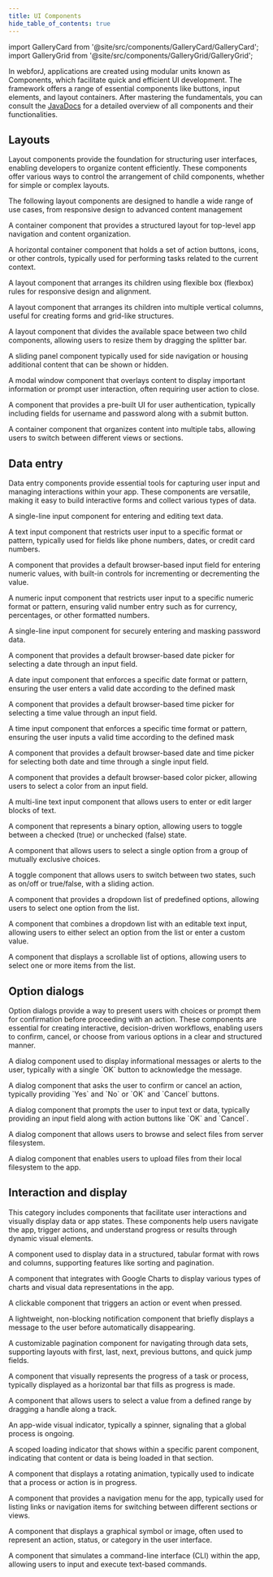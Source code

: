 ```yaml
---
title: UI Components
hide_table_of_contents: true
---
```


<Head>
  <style>{`
  .container {
    max-width: 65em !important;
  }
  `}</style>
</Head>

import GalleryCard from '@site/src/components/GalleryCard/GalleryCard';
import GalleryGrid from '@site/src/components/GalleryGrid/GalleryGrid';

<Head>
  <title>UI Components | User Interface Application Building Components</title>
</Head>

In webforJ, applications are created using modular units known as Components, which facilitate quick and efficient UI development. The framework offers a range of essential components like buttons, input elements, and layout containers. After mastering the fundamentals, you can consult the [JavaDocs](https://javadoc.io/doc/com.webforj) for a detailed overview of all components and their functionalities.

## Layouts

Layout components provide the foundation for structuring user interfaces, enabling developers to organize content efficiently. These components offer various ways to control the arrangement of child components, whether for simple or complex layouts.

The following layout components are designed to handle a wide range of use cases, from responsive design to advanced content management

<GalleryGrid>
  <GalleryCard header="AppLayout" href="app-layout" image="/img/components/AppLayout.png">
    <p>A container component that provides a structured layout for top-level app navigation and content organization.</p>
  </GalleryCard>

  <GalleryCard header="Toolbar" href="#" image="/img/components/Toolbar.png">
    <p>A horizontal container component that holds a set of action buttons, icons, or other controls, typically used for performing tasks related to the current context.</p>
  </GalleryCard>

  <GalleryCard header="FlexLayout" href="flex-layout" image="/img/components/FlexLayout.png">
    <p>A layout component that arranges its children using flexible box (flexbox) rules for responsive design and alignment.</p>
  </GalleryCard>

  <GalleryCard header="ColumnsLayout" href="columns-layout" image="/img/components/ColumnsLayout.png">
    <p>A layout component that arranges its children into multiple vertical columns, useful for creating forms and grid-like structures.</p>
  </GalleryCard>

  <GalleryCard header="Splitter" href="splitter" image="/img/components/Splitter.png" effect="slideLeftRightScale">
    <p>A layout component that divides the available space between two child components, allowing users to resize them by dragging the splitter bar.</p>
  </GalleryCard>

  <GalleryCard header="Drawer" href="drawer" image="/img/components/Drawer.png" effect="slideUp">
    <p>A sliding panel component typically used for side navigation or housing additional content that can be shown or hidden.</p>
  </GalleryCard>

  <GalleryCard header="Dialog" href="dialog" image="/img/components/Dialog.png">
    <p>A modal window component that overlays content to display important information or prompt user interaction, often requiring user action to close.</p>
  </GalleryCard>

  <GalleryCard header="Login" href="login" image="/img/components/Login.png">
    <p>A component that provides a pre-built UI for user authentication, typically including fields for username and password along with a submit button.</p>
  </GalleryCard>

  <GalleryCard header="TabbedPane" href="tabbedpane" image="/img/components/TabbedPane.png">
    <p>A container component that organizes content into multiple tabs, allowing users to switch between different views or sections.</p>
  </GalleryCard>
</GalleryGrid>

## Data entry

Data entry components provide essential tools for capturing user input and managing interactions within your app. These components are versatile, making it easy to build interactive forms and collect various types of data.

<GalleryGrid>
  <GalleryCard header="TextField" href="fields/textfield" image="/img/components/TextField.png">
    <p>A single-line input component for entering and editing text data.</p>
  </GalleryCard>

  <GalleryCard header="<span style='color: var(--ifm-color-primary)'>Masked</span>TextField" href="#" image="/img/components/MaskedTextField.png">
    <p>A text input component that restricts user input to a specific format or pattern, typically used for fields like phone numbers, dates, or credit card numbers.</p>
  </GalleryCard>

  <GalleryCard header="NumberField" href="fields/numberfield" image="/img/components/NumberField.png">
    <p>A component that provides a default browser-based input field for entering numeric values, with built-in controls for incrementing or decrementing the value.</p>
  </GalleryCard>

  <GalleryCard header="<span style='color: var(--ifm-color-primary)'>Masked</span>NumberField" href="#" image="/img/components/MaskedNumberField.png">
    <p>A numeric input component that restricts user input to a specific numeric format or pattern, ensuring valid number entry such as for currency, percentages, or other formatted numbers.</p>
  </GalleryCard>

  <GalleryCard header="PasswordField" href="fields/passwordfield" image="/img/components/PasswordField.png">
    <p>A single-line input component for securely entering and masking password data.</p>
  </GalleryCard>

  <GalleryCard header="DateField" href="fields/datefield" image="/img/components/DateField.png">
    <p>A component that provides a default browser-based date picker for selecting a date through an input field.</p>
  </GalleryCard>

  <GalleryCard header="<span style='color: var(--ifm-color-primary)'>Masked</span>DateField" href="#" image="/img/components/MaskedDateField.png">
    <p>A date input component that enforces a specific date format or pattern, ensuring the user enters a valid date according to the defined mask</p>
  </GalleryCard>

  <GalleryCard header="TimeField" href="fields/timefield" image="/img/components/TimeField.png">
    <p>A component that provides a default browser-based time picker for selecting a time value through an input field.</p>
  </GalleryCard>

  <GalleryCard header="<span style='color: var(--ifm-color-primary)'>Masked</span>TimeField" href="#" image="/img/components/MaskedTimeField.png">
    <p>A time input component that enforces a specific time format or pattern, ensuring the user inputs a valid time according to the defined mask</p>
  </GalleryCard>

  <GalleryCard header="DateTimeField" href="fields/datetimefield" image="/img/components/DateTimeField.png">
    <p>A component that provides a default browser-based date and time picker for selecting both date and time through a single input field.</p>
  </GalleryCard>

  <GalleryCard header="ColorField" href="fields/colorfield" image="/img/components/ColorField.png">
    <p>A component that provides a default browser-based color picker, allowing users to select a color from an input field.</p>
  </GalleryCard>

  <GalleryCard header="TextArea" href="#" image="/img/components/TextArea.png">
    <p>A multi-line text input component that allows users to enter or edit larger blocks of text.</p>
  </GalleryCard>

  <GalleryCard header="CheckBox" href="checkbox" image="/img/components/CheckBox.png">
    <p>A component that represents a binary option, allowing users to toggle between a checked (true) or unchecked (false) state.</p>
  </GalleryCard>

  <GalleryCard header="RadioButton" href="radiobutton" image="/img/components/RadioButton.png">
    <p>A component that allows users to select a single option from a group of mutually exclusive choices.</p>
  </GalleryCard>

  <GalleryCard header="Switch" href="radiobutton#switches" image="/img/components/Switch.png">
    <p>A toggle component that allows users to switch between two states, such as on/off or true/false, with a sliding action.</p>
  </GalleryCard>

  <GalleryCard header="ChoiceBox" href="lists/choicebox" image="/img/components/ChoiceBox.png">
    <p>A component that provides a dropdown list of predefined options, allowing users to select one option from the list.</p>
  </GalleryCard>

  <GalleryCard header="ComboBox" href="lists/combobox" image="/img/components/ComboBox.png">
    <p>A component that combines a dropdown list with an editable text input, allowing users to either select an option from the list or enter a custom value.</p>
  </GalleryCard>

  <GalleryCard header="ListBox" href="lists/listbox" image="/img/components/ListBox.png">
    <p>A component that displays a scrollable list of options, allowing users to select one or more items from the list.</p>
  </GalleryCard>
</GalleryGrid>

## Option dialogs

Option dialogs provide a way to present users with choices or prompt them for confirmation before proceeding with an action. These components are essential for creating interactive, decision-driven workflows, enabling users to confirm, cancel, or choose from various options in a clear and structured manner.

<GalleryGrid>
  <GalleryCard header="MessageDialog" href="option-dialogs/message" image="/img/components/MessageDialog.png">
    <p>A dialog component used to display informational messages or alerts to the user, typically with a single `OK` button to acknowledge the message.</p>
  </GalleryCard>

  <GalleryCard header="ConfirmDialog" href="option-dialogs/confirm" image="/img/components/ConfirmDialog.png">
    <p>A dialog component that asks the user to confirm or cancel an action, typically providing `Yes` and `No` or `OK` and `Cancel` buttons.</p>
  </GalleryCard>
  
  <GalleryCard header="InputDialog" href="option-dialogs/input" image="/img/components/InputDialog.png">
    <p>A dialog component that prompts the user to input text or data, typically providing an input field along with action buttons like `OK` and `Cancel`.</p>
  </GalleryCard>

  <GalleryCard header="FileChooserDialog" href="option-dialogs/file-chooser" image="/img/components/FileChooserDialog.png">
    <p>A dialog component that allows users to browse and select files from server filesystem.</p>
  </GalleryCard>

  <GalleryCard header="FileUploadDialog" href="option-dialogs/file-upload" image="/img/components/FileUploadDialog.png">
    <p>A dialog component that enables users to upload files from their local filesystem to the app.</p>
  </GalleryCard>
</GalleryGrid>

## Interaction and display

This category includes components that facilitate user interactions and visually display data or app states. These components help users navigate the app, trigger actions, and understand progress or results through dynamic visual elements.

<GalleryGrid>
  <GalleryCard header="Table" href="table" image="/img/components/Table.png">
    <p> A component used to display data in a structured, tabular format with rows and columns, supporting features like sorting and pagination.</p>
  </GalleryCard>

  <GalleryCard header="GoogleCharts" href="google-charts" image="/img/components/GoogleCharts.png">
    <p>A component that integrates with Google Charts to display various types of charts and visual data representations in the app.</p>
  </GalleryCard>

  <GalleryCard header="Button" href="button" image="/img/components/Button.png">
    <p>A clickable component that triggers an action or event when pressed.</p>
  </GalleryCard>

  <GalleryCard header="Toast" href="#" image="/img/components/Toast.png"  effect="slideUp">
    <p>A lightweight, non-blocking notification component that briefly displays a message to the user before automatically disappearing.</p>
  </GalleryCard>
  
  <GalleryCard header="Navigator" href="navigator" image="/img/components/Navigator.png">
    <p>A customizable pagination component for navigating through data sets, supporting layouts with first, last, next, previous buttons, and quick jump fields.</p>
  </GalleryCard>

  <GalleryCard header="ProgressBar" href="progressbar" image="/img/components/ProgressBar.png">
    <p>A component that visually represents the progress of a task or process, typically displayed as a horizontal bar that fills as progress is made.</p>
  </GalleryCard>

  <GalleryCard header="Slider" href="slider" image="/img/components/Slider.png">
    <p>A component that allows users to select a value from a defined range by dragging a handle along a track.</p>
  </GalleryCard>

  <GalleryCard header="BusyIndicator" href="busyindicator" image="/img/components/BusyIndicator.png">
    <p> An app-wide visual indicator, typically a spinner, signaling that a global process is ongoing.</p>
  </GalleryCard>

  <GalleryCard header="Loading" href="loading" image="/img/components/Loading.png">
    <p>A scoped loading indicator that shows within a specific parent component, indicating that content or data is being loaded in that section.</p>
  </GalleryCard>

  <GalleryCard header="Spinner" href="spinner" image="/img/components/Spinner.png">
    <p>A component that displays a rotating animation, typically used to indicate that a process or action is in progress.</p>
  </GalleryCard>

  <GalleryCard header="AppNav" href="#" image="/img/components/AppNav.png" effect="slideFromLeft">
    <p>A component that provides a navigation menu for the app, typically used for listing links or navigation items for switching between different sections or views.</p>
  </GalleryCard>

  <GalleryCard header="Icon" href="#" image="/img/components/Icons.png">
    <p>A component that displays a graphical symbol or image, often used to represent an action, status, or category in the user interface.</p>
  </GalleryCard>

  <GalleryCard header="Terminal" href="#" image="/img/components/Terminal.png">
    <p>A component that simulates a command-line interface (CLI) within the app, allowing users to input and execute text-based commands.</p>
  </GalleryCard>
</GalleryGrid>
